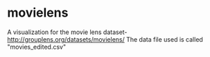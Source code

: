 # movielens

A visualization for the movie lens dataset- http://grouplens.org/datasets/movielens/
The data file used is called "movies_edited.csv"
